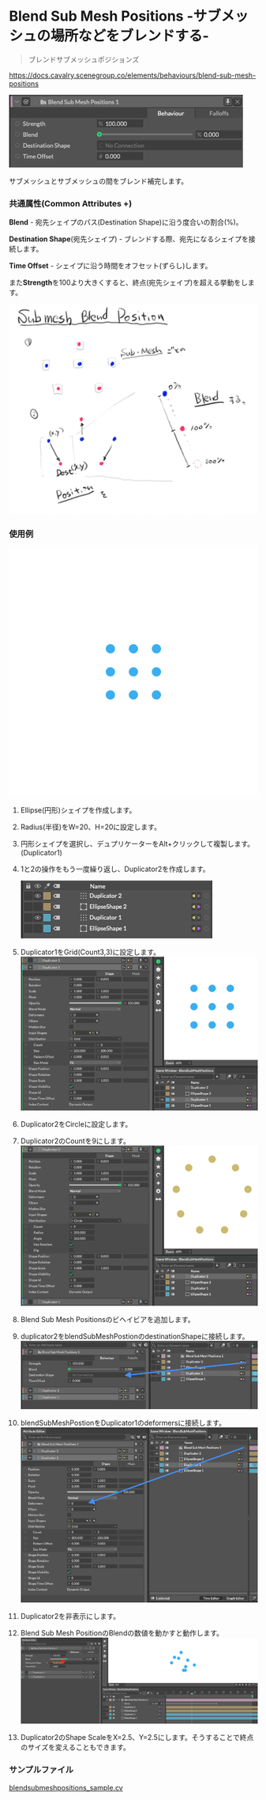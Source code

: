 # Blend Sub Mesh Positions -サブメッシュの場所などをブレンドする-

> ブレンドサブメッシュポジションズ

https://docs.cavalry.scenegroup.co/elements/behaviours/blend-sub-mesh-positions

![blendsubmeshpositions01](blendsubmeshpositions.assets/blendsubmeshpositions01.png)

サブメッシュとサブメッシュの間をブレンド補完します。

### 共通属性(Common Attributes +)

**Blend** - 宛先シェイプのパス(Destination Shape)に沿う度合いの割合(%)。

**Destination Shape**(宛先シェイプ) - ブレンドする際、宛先になるシェイプを接続します。

**Time Offset** - シェイプに沿う時間をオフセット(ずらし)します。

また**Strength**を100より大きくすると、終点(宛先シェイプ)を超える挙動をします。

![blendsubmeshpositions09](blendsubmeshpositions.assets/blendsubmeshpositions09.png)

### 使用例

![blendsubmeshpositions08](blendsubmeshpositions.assets/blendsubmeshpositions08.gif)

1. Ellipse(円形)シェイプを作成します。

2. Radius(半径)をW=20、H=20に設定します。

3. 円形シェイプを選択し、デュプリケーターをAlt+クリックして複製します。(Duplicator1)

4. 1と2の操作をもう一度繰り返し、Duplicator2を作成します。

   ![blendsubmeshpositions02](blendsubmeshpositions.assets/blendsubmeshpositions02.png)

5. Duplicator1をGrid(Count3,3)に設定します。
   ![blendsubmeshpositions03](blendsubmeshpositions.assets/blendsubmeshpositions03.png)

6. Duplicator2をCircleに設定します。

7. Duplicator2のCountを9にします。
   ![blendsubmeshpositions04](blendsubmeshpositions.assets/blendsubmeshpositions04.png)

8.  Blend Sub Mesh Positionsのビヘイビアを追加します。

9. duplicator2をblendSubMeshPostionのdestinationShapeに接続します。
   ![blendsubmeshpositions05](blendsubmeshpositions.assets/blendsubmeshpositions05.png)

10. blendSubMeshPostionをDuplicator1のdeformersに接続します。
    ![blendsubmeshpositions06](blendsubmeshpositions.assets/blendsubmeshpositions06.png)

11. Duplicator2を非表示にします。

12. Blend Sub Mesh PositionのBlendの数値を動かすと動作します。
    ![blendsubmeshpositions07](blendsubmeshpositions.assets/blendsubmeshpositions07.png)

13. Duplicator2のShape ScaleをX=2.5、Y=2.5にします。そうすることで終点のサイズを変えることもできます。

### サンプルファイル

 [blendsubmeshpositions_sample.cv](blendsubmeshpositions.assets/blendsubmeshpositions_sample.cv) 
